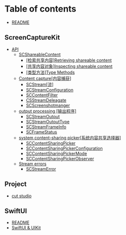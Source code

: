 # Table of contents

* [README](README.md)

## ScreenCaptureKit

* [API](screencapturekit/api/README.md)
  * [SCShareableContent](screencapturekit/api/scshareablecontent/README.md)
    * [\[检索共享内容\]Retrieving shareable content](screencapturekit/api/scshareablecontent/jian-suo-gong-xiang-nei-rong-retrieving-shareable-content.md)
    * [\[共享内容对象\]Inspecting shareable content](screencapturekit/api/scshareablecontent/gong-xiang-nei-rong-dui-xiang-inspecting-shareable-content.md)
    * [\[类型方法\]Type Methods](screencapturekit/api/scshareablecontent/lei-xing-fang-fa-type-methods.md)
  * [Content capture\[内容捕获\]](screencapturekit/api/content-capture-nei-rong-bu-huo/README.md)
    * [SCStream\[流\]](screencapturekit/api/content-capture-nei-rong-bu-huo/scstream-liu.md)
    * [SCStreamConfiguration](screencapturekit/api/content-capture-nei-rong-bu-huo/scstreamconfiguration.md)
    * [SCContentFilter](screencapturekit/api/content-capture-nei-rong-bu-huo/sccontentfilter.md)
    * [CSStreamDeleagate](screencapturekit/api/content-capture-nei-rong-bu-huo/csstreamdeleagate.md)
    * [SCScreenshotmanger](screencapturekit/api/content-capture-nei-rong-bu-huo/scscreenshotmanger.md)
  * [output processing \[输出程序\]](screencapturekit/api/output-processing-shu-chu-cheng-xu/README.md)
    * [SCStreamOutput](screencapturekit/api/output-processing-shu-chu-cheng-xu/scstreamoutput.md)
    * [SCStreamOutputType](screencapturekit/api/output-processing-shu-chu-cheng-xu/scstreamoutputtype.md)
    * [SCStreamFrameInfo](screencapturekit/api/output-processing-shu-chu-cheng-xu/scstreamframeinfo.md)
    * [SCFrameStatus](screencapturekit/api/output-processing-shu-chu-cheng-xu/scframestatus.md)
  * [system content-sharing picker\[系统内容共享选择器\]](screencapturekit/api/system-contentsharing-picker-xi-tong-nei-rong-gong-xiang-xuan-ze-qi/README.md)
    * [SCContentSharingPicker](screencapturekit/api/system-contentsharing-picker-xi-tong-nei-rong-gong-xiang-xuan-ze-qi/sccontentsharingpicker.md)
    * [SCContentSharingPickerConfiguration](screencapturekit/api/system-contentsharing-picker-xi-tong-nei-rong-gong-xiang-xuan-ze-qi/sccontentsharingpickerconfiguration.md)
    * [SCContentSharingPickerMode](screencapturekit/api/system-contentsharing-picker-xi-tong-nei-rong-gong-xiang-xuan-ze-qi/sccontentsharingpickermode.md)
    * [SCContentSharingPickerObserver](screencapturekit/api/system-contentsharing-picker-xi-tong-nei-rong-gong-xiang-xuan-ze-qi/sccontentsharingpickerobserver.md)
  * [Stream errors](screencapturekit/api/stream-errors/README.md)
    * [SCStreamError](screencapturekit/api/stream-errors/scstreamerror.md)

## Project

* [cut studio](project/cut-studio.md)

## SwiftUI

* [README](swiftui/readme.md)
* [SwiftUI & UIKit](swiftui/swiftui-and-uikit.md)
